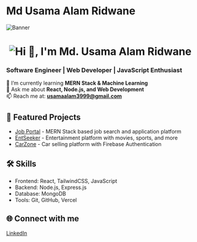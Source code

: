 # Md Usama Alam Ridwane

![Banner](https://i.ibb.co.com/hJVQhxK5/Web-Developer.png)

<h1 align="center">
  <img src="https://svg-banners.vercel.app/api?type=rainbow&text1=Hi%20👋,%20I'm%20Md.%20Usama%20Alam%20Ridwane%20✨&width=800&height=100" alt="Hi 👋, I'm Md. Usama Alam Ridwane">
</h1>

<h3 align="left">Software Engineer | Web Developer | JavaScript Enthusiast</h3>

🌱 I’m currently learning **MERN Stack & Machine Learning**  
💬 Ask me about **React, Node.js, and Web Development**  
📫 Reach me at: **usamaalam3999@gmail.com**  


## 🚀 Featured Projects

- [Job Portal](https://job-portal-client-one-rust.vercel.app/) - MERN Stack based job search and application platform
- [EntSeeker](https://entseeker.vercel.app/) - Entertainment platform with movies, sports, and more 
- [CarZone](https://carzone-client.vercel.app/) - Car selling platform with Firebase Authentication


## 🛠️ Skills
- Frontend: React, TailwindCSS, JavaScript  
- Backend: Node.js, Express.js  
- Database: MongoDB  
- Tools: Git, GitHub, Vercel  

  
## 🌐 Connect with me
[LinkedIn](https://www.linkedin.com/in/md-usama-alam-ridwane-376b3a1a4/)




